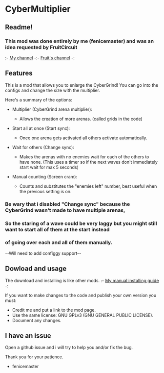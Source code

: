 # CyberMultiplier
## Readme!
### This mod was done entirely by me (fenicemaster) and was an idea requested by FruitCircuit
:- <a href="https://www.youtube.com/channel/UC23iHvzi5GUQjkGP2t4SNXQ">My channel</a> -:- <a href="https://www.youtube.com/@fruitcircuit">Fruit's channel</a> -:


## Features
This is a mod that allows you to enlarge the CyberGrind!
You can go into the configs and change the size with the multiplier.

Here's a summary of the options:
* Multiplier (CyberGrind arena multiplier):
    * Allows the creation of more arenas. (called grids in the code)

* Start all at once (Start sync):
    * Once one arena gets activated all others activate automatically.

* Wait for others (Change sync):
    * Makes the arenas with no enemies wait for each of the others to have none.
       (This uses a timer so if the next waves don't immediately start wait for max 5 seconds)

* Manual counting (Screen cram):
    * Counts and substitutes the "enemies left" number, best useful when the previous setting is on.

### Be wary that i disabled "Change sync" because the CyberGrind wasn't made to have multiple arenas,
### So the staring of a wave could be very laggy but you might still want to start all of them at the start instead
### of going over each and all of them manually.

--Will need to add configgy support--

## Dowload and usage
The download and installing is like other mods.
:- <a href="https://www.youtube.com/watch?v=9XsjbprjGn8">My manual installing guide</a> -:

If you want to make changes to the code and publish your own version you must: 
* Credit me and put a link to the mod page.
* Use the same license: GNU GPLv3 (GNU GENERAL PUBLIC LICENSE).
* Document any changes.


## I have an issue
Open a github issue and i will try to help you and/or fix the bug.

Thank you for your patience.
- fenicemaster